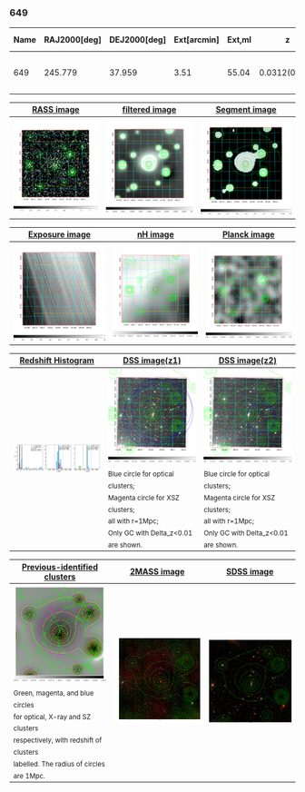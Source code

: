 <div STYLE="page-break-after: always;"></div>

### 649

|Name|RAJ2000[deg]|DEJ2000[deg] |Ext[arcmin]| Ext,ml | z | z_src| C|GC(XSZ,Delta_z<0.01)| GC(OPT,Delta_z<0.01)|GC| R_sig[arcmin] | R500[arcmin] | R500[Mpc]| CRsig[c/s] | CR500[c/s] |L500[1E44 erg/s]|F500[1E-12 erg/s/cm^2]| M500[1E14 Msun]|Tx[keV]|Cnt_sig|Beta|Rc[arcmin]|Comment|Alias|
|---|---|---|---|---|---|------|---|--------|---------|----------|---|---|---|---|---|---|---|---|---|---|---|---|---|---|
|649| 245.779| 37.959| 3.51| 55.04| 0.0312(0.005)| z1, z_opt| S| -| N| F20, N, SPI, W| 25.194| 15.390| 0.576| 0.267(0.045)| 0.250(0.042)| 0.095(0.016)| 4.259(0.720)| 0.56(0.05)| 1.51(0.08)| 245.1| 0.611(-0.048+0.063)| 6.041(-0.922+1.123)| -| t165|

|[RASS image](../image/649/649_img.pdf)|[filtered image](../image/649/649_fil.pdf)|[Segment image](../image/649/649_seg.pdf)|
|-------------------|--------------------|-------------------|
| <img src="../image/649/649_img.png" width="300">  | <img src="../image/649/649_fil.png" width="300">   | <img src="../image/649/649_seg.png" width="300">  |

|[Exposure image](../image/649/649_mex.pdf)| [nH image](../image/649/649_nh.pdf)| [Planck image](../image/649/649_p.pdf)|
|-------------------|--------------------|-------------------|
|<img src="../image/649/649_mex.png" width="300">   | <img src="../image/649/649_nh.png" width="300">    | <img src="../image/649/649_p.png" width="300"> |

|[Redshift Histogram](../image/649/649_zg.pdf) | [DSS image(z1)](../image/649/649_dss_z1.pdf)      |  [DSS image(z2)](../image/649/649_dss_z2.pdf)    |
|-------------------|--------------------|-------------------|
|<img src="../image/649/649_zg.png" width="300"> |<img src="../image/649/649_dss_z1.png" width="300"> <sub><br>Blue circle for optical clusters; <br>Magenta circle for XSZ clusters; <br>all with r=1Mpc; <br>Only GC with Delta_z<0.01 are shown. </sub>| <img src="../image/649/649_dss_z2.png" width="300"><sub><br>Blue circle for optical clusters; <br>Magenta circle for XSZ clusters; <br>all with r=1Mpc; <br>Only GC with Delta_z<0.01 are shown. </sub> |

|[Previous-identified clusters](../image/649/649_gc.pdf) | [2MASS image](../image/649/649_2mass.pdf)      |[SDSS image](../image/649/649_sdss.pdf)   |
|-------------------|-------------------|-------------------|
|<img src=../image/649/649_gc.png width="300"> <br><sub>Green, magenta, and blue circles <br>for optical, X-ray and SZ clusters <br>respectively, with redshift of clusters <br>labelled. The radius of circles <br>are 1Mpc.</sub>|<img src="../image/649/649_2mass.png" width="300">  | <img src="../image/649/649_sdss.png" width="300">  |




